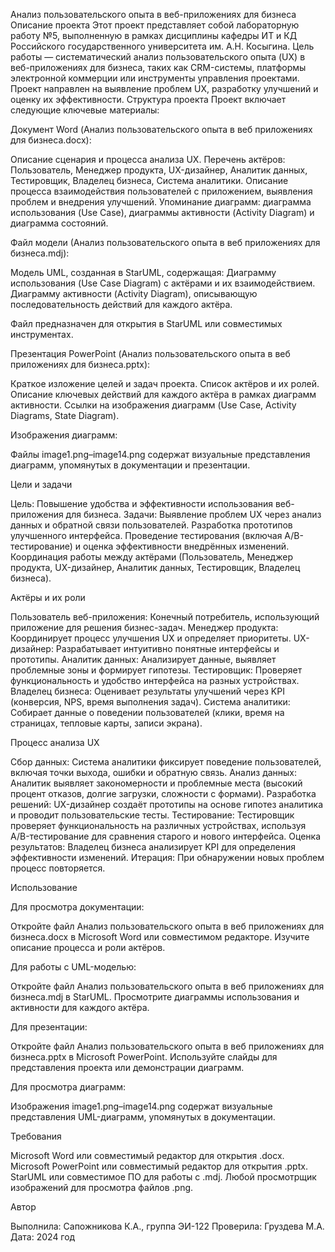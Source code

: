 Анализ пользовательского опыта в веб-приложениях для бизнеса
Описание проекта
Этот проект представляет собой лабораторную работу №5, выполненную в рамках дисциплины кафедры ИТ и КД Российского государственного университета им. А.Н. Косыгина. Цель работы — систематический анализ пользовательского опыта (UX) в веб-приложениях для бизнеса, таких как CRM-системы, платформы электронной коммерции или инструменты управления проектами. Проект направлен на выявление проблем UX, разработку улучшений и оценку их эффективности.
Структура проекта
Проект включает следующие ключевые материалы:

Документ Word (Анализ пользовательского опыта в веб приложениях для бизнеса.docx):

Описание сценария и процесса анализа UX.
Перечень актёров: Пользователь, Менеджер продукта, UX-дизайнер, Аналитик данных, Тестировщик, Владелец бизнеса, Система аналитики.
Описание процесса взаимодействия пользователей с приложением, выявления проблем и внедрения улучшений.
Упоминание диаграмм: диаграмма использования (Use Case), диаграммы активности (Activity Diagram) и диаграмма состояний.


Файл модели (Анализ пользовательского опыта в веб приложениях для бизнеса.mdj):

Модель UML, созданная в StarUML, содержащая:
Диаграмму использования (Use Case Diagram) с актёрами и их взаимодействием.
Диаграмму активности (Activity Diagram), описывающую последовательность действий для каждого актёра.


Файл предназначен для открытия в StarUML или совместимых инструментах.


Презентация PowerPoint (Анализ пользовательского опыта в веб приложениях для бизнеса.pptx):

Краткое изложение целей и задач проекта.
Список актёров и их ролей.
Описание ключевых действий для каждого актёра в рамках диаграмм активности.
Ссылки на изображения диаграмм (Use Case, Activity Diagrams, State Diagram).


Изображения диаграмм:

Файлы image1.png–image14.png содержат визуальные представления диаграмм, упомянутых в документации и презентации.



Цели и задачи

Цель: Повышение удобства и эффективности использования веб-приложения для бизнеса.
Задачи:
Выявление проблем UX через анализ данных и обратной связи пользователей.
Разработка прототипов улучшенного интерфейса.
Проведение тестирования (включая A/B-тестирование) и оценка эффективности внедрённых изменений.
Координация работы между актёрами (Пользователь, Менеджер продукта, UX-дизайнер, Аналитик данных, Тестировщик, Владелец бизнеса).



Актёры и их роли

Пользователь веб-приложения: Конечный потребитель, использующий приложение для решения бизнес-задач.
Менеджер продукта: Координирует процесс улучшения UX и определяет приоритеты.
UX-дизайнер: Разрабатывает интуитивно понятные интерфейсы и прототипы.
Аналитик данных: Анализирует данные, выявляет проблемные зоны и формирует гипотезы.
Тестировщик: Проверяет функциональность и удобство интерфейса на разных устройствах.
Владелец бизнеса: Оценивает результаты улучшений через KPI (конверсия, NPS, время выполнения задач).
Система аналитики: Собирает данные о поведении пользователей (клики, время на страницах, тепловые карты, записи экрана).

Процесс анализа UX

Сбор данных: Система аналитики фиксирует поведение пользователей, включая точки выхода, ошибки и обратную связь.
Анализ данных: Аналитик выявляет закономерности и проблемные места (высокий процент отказов, долгие загрузки, сложности с формами).
Разработка решений: UX-дизайнер создаёт прототипы на основе гипотез аналитика и проводит пользовательские тесты.
Тестирование: Тестировщик проверяет функциональность на различных устройствах, используя A/B-тестирование для сравнения старого и нового интерфейса.
Оценка результатов: Владелец бизнеса анализирует KPI для определения эффективности изменений.
Итерация: При обнаружении новых проблем процесс повторяется.

Использование

Для просмотра документации:

Откройте файл Анализ пользовательского опыта в веб приложениях для бизнеса.docx в Microsoft Word или совместимом редакторе.
Изучите описание процесса и роли актёров.


Для работы с UML-моделью:

Откройте файл Анализ пользовательского опыта в веб приложениях для бизнеса.mdj в StarUML.
Просмотрите диаграммы использования и активности для каждого актёра.


Для презентации:

Откройте файл Анализ пользовательского опыта в веб приложениях для бизнеса.pptx в Microsoft PowerPoint.
Используйте слайды для представления проекта или демонстрации диаграмм.


Для просмотра диаграмм:

Изображения image1.png–image14.png содержат визуальные представления UML-диаграмм, упомянутых в документации.



Требования

Microsoft Word или совместимый редактор для открытия .docx.
Microsoft PowerPoint или совместимый редактор для открытия .pptx.
StarUML или совместимое ПО для работы с .mdj.
Любой просмотрщик изображений для просмотра файлов .png.

Автор

Выполнила: Сапожникова К.А., группа ЭИ-122
Проверила: Груздева М.А.
Дата: 2024 год
